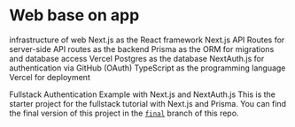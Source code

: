 # Web base on app

infrastructure of web
Next.js as the React framework
Next.js API Routes for server-side API routes as the backend
Prisma as the ORM for migrations and database access
Vercel Postgres as the database
NextAuth.js for authentication via GitHub (OAuth)
TypeScript as the programming language
Vercel for deployment

Fullstack Authentication Example with Next.js and NextAuth.js
This is the starter project for the fullstack tutorial with Next.js and Prisma. You can find the final version of this project in the [`final`](https://github.com/prisma/blogr-nextjs-prisma/tree/final) branch of this repo.
